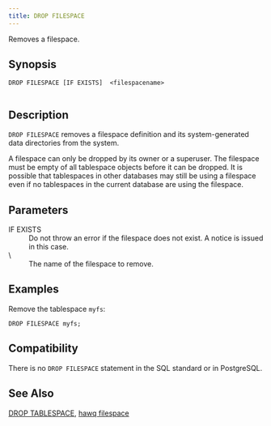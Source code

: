 ```yaml
---
title: DROP FILESPACE
---
```


<!--
Licensed to the Apache Software Foundation (ASF) under one
or more contributor license agreements.  See the NOTICE file
distributed with this work for additional information
regarding copyright ownership.  The ASF licenses this file
to you under the Apache License, Version 2.0 (the
"License"); you may not use this file except in compliance
with the License.  You may obtain a copy of the License at

  http://www.apache.org/licenses/LICENSE-2.0

Unless required by applicable law or agreed to in writing,
software distributed under the License is distributed on an
"AS IS" BASIS, WITHOUT WARRANTIES OR CONDITIONS OF ANY
KIND, either express or implied.  See the License for the
specific language governing permissions and limitations
under the License.
-->

Removes a filespace.

## Synopsis<a id="topic1__section2"></a>

``` pre
DROP FILESPACE [IF EXISTS]  <filespacename>
         
```

## Description<a id="topic1__section3"></a>

`DROP FILESPACE` removes a filespace definition and its system-generated data directories from the system.

A filespace can only be dropped by its owner or a superuser. The filespace must be empty of all tablespace objects before it can be dropped. It is possible that tablespaces in other databases may still be using a filespace even if no tablespaces in the current database are using the filespace.

## Parameters<a id="topic1__section4"></a>

<dt>IF EXISTS  </dt>
<dd>Do not throw an error if the filespace does not exist. A notice is issued in this case.</dd>

<dt>\<filespacename>   </dt>
<dd>The name of the filespace to remove.</dd>

## Examples<a id="topic1__section5"></a>

Remove the tablespace `myfs`:

``` pre
DROP FILESPACE myfs;
```

## Compatibility<a id="topic1__section6"></a>

There is no `DROP FILESPACE` statement in the SQL standard or in PostgreSQL.

## See Also<a id="topic1__section7"></a>

[DROP TABLESPACE](DROP-TABLESPACE/index.html), [hawq filespace](../cli/admin_utilities/hawqfilespace.html#topic1)
